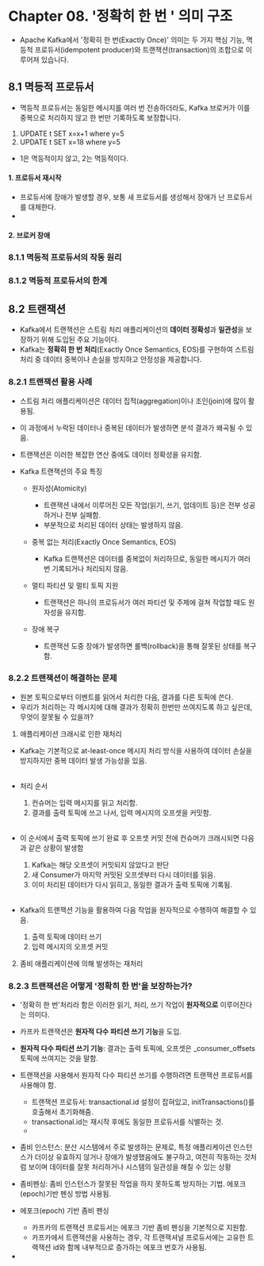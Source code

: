 # Chapter 08. '정확히 한 번 ' 의미 구조

- Apache Kafka에서 '정확히 한 번(Exactly Once)' 의미는 두 가지 핵심 기능, 멱등적 프로듀서(idempotent producer)와 트랜잭션(transaction)의 조합으로 이루어져 있습니다.

## **8.1 멱등적 프로듀서**

- 멱등적 프로듀서는 동일한 메시지를 여러 번 전송하더라도, Kafka 브로커가 이를 중복으로 처리하지 않고 한 번만 기록하도록 보장합니다.
1. UPDATE t SET x=x+1 where y=5  
2. UPDATE t SET x=18 where y=5

- 1은 멱등적이지 않고, 2는 멱등적이다.

#### 1. 프로듀서 재시작
- 프로듀서에 장애가 발생할 경우, 보통 새 프로듀서를 생성해서 장애가 난 프로듀서를 대체한다.
- 
#### 2. 브로커 장애

### **8.1.1 멱등적 프로듀서의 작동 원리**

### **8.1.2 멱등적 프로듀서의 한계**


## **8.2 트랜잭션**

- Kafka에서 트랜잭션은 스트림 처리 애플리케이션의 **데이터 정확성**과 **일관성**을 보장하기 위해 도입된 주요 기능이다.
- Kafka는 **정확히 한 번 처리**(Exactly Once Semantics, EOS)를 구현하여 스트림 처리 중 데이터 중복이나 손실을 방지하고 안정성을 제공합니다. 

### **8.2.1 트랜잭션 활용 사례**

- 스트림 처리 애플리케이션은 데이터 집적(aggregation)이나 조인(join)에 많이 활용됨.
- 이 과정에서 누락된 데이터나 중복된 데이터가 발생하면 분석 결과가 왜곡될 수 있음.
- 트랜잭션은 이러한 복잡한 연산 중에도 데이터 정확성을 유지함.

- Kafka 트랜잭션의 주요 특징
  - 원자성(Atomicity)
    - 트랜잭션 내에서 이루어진 모든 작업(읽기, 쓰기, 업데이트 등)은 전부 성공하거나 전부 실패함.
    - 부분적으로 처리된 데이터 상태는 발생하지 않음.
  
  - 중복 없는 처리(Exactly Once Semantics, EOS)
    - Kafka 트랜잭션은 데이터를 중복없이 처리하므로, 동일한 메시지가 여러 번 기록되거나 처리되지 않음.
  
  - 멀티 파티션 및 멀티 토픽 지원
    - 트랜잭션은 하나의 프로듀서가 여러 파티션 및 주제에 걸쳐 작업할 때도 원자성을 유지함.
  
  - 장애 복구
    - 트랜잭션 도중 장애가 발생하면 롤백(rollback)을 통해 잘못된 상태를 복구함.

### **8.2.2 트랜잭션이 해결하는 문제**

- 원본 토픽으로부터 이벤트를 읽어서 처리한 다음, 결과를 다른 토픽에 쓴다. 
- 우리가 처리하는 각 메시지에 대해 결과가 정확히 한번만 쓰여지도록 하고 싶은데, 무엇이 잘못될 수 있을까?  

1. 애플리케이션 크래시로 인한 재처리
  - Kafka는 기본적으로 at-least-once 메시지 처리 방식을 사용하여 데이터 손실을 방지하지만 중복 데이터 발생 가능성을 있음. <br /><br /> 

  - 처리 순서
    1. 컨슈머는 입력 메시지를 읽고 처리함.
    2. 결과를 출력 토픽에 쓰고 나서, 입력 메시지의 오프셋을 커밋함. <br /><br /> 
    
    
  - 이 순서에서 출력 토픽에 쓰기 완료 후 오프셋 커밋 전에 컨슈머가 크래시되면 다음과 같은 상황이 발생함
    1. Kafka는 해당 오프셋이 커밋되지 않았다고 판단
    2. 새 Consumer가 마지막 커밋된 오프셋부터 다시 데이터를 읽음.
    3. 이미 처리된 데이터가 다시 읽히고, 동일한 결과가 출력 토픽에 기록됨. <br /><br /> 
    
  - Kafka의 트랜잭션 기능을 활용하여 다음 작업을 원자적으로 수행하여 해결할 수 있음.
    1. 출력 토픽에 데이터 쓰기
    2. 입력 메시지의 오프셋 커밋
  
2. 좀비 애플리케이션에 의해 발생하는 재처리


### **8.2.3 트랜잭션은 어떻게 '정확히 한 번'을 보장하는가?**

- '정확히 한 번'처리라 함은 이러한 읽기, 처리, 쓰기 작업이 **원자적으로** 이루어진다는 의미다.
-  카프카 트랜잭션은 **원자적 다수 파티션 쓰기 기능**을 도입.
- **원자적 다수 파티션 쓰기 기능**: 결과는 출력 토픽에, 오프셋은 _consumer_offsets 토픽에 쓰여지는 것을 말함.
- 트랜잭션을 사용해서 원자적 다수 파티션 쓰기를 수행하려면 트랜잭션 프로듀서를 사용해야 함.
  - 트랜잭션 프로듀서: transactional.id 설정이 잡혀있고, initTransactions()를 호출해서 초기화해줌. 
  - transactional.id는 재시작 후에도 동일한 프로듀서를 식별하는 것. 
  - 

- 좀비 인스턴스: 분산 시스템에서 주로 발생하는 문제로, 특정 애플리케이션 인스턴스가 더이상 유효하지 않거나 장애가 발생했음에도 불구하고, 여전히 작동하는 것처럼 보이며 데이터를 잘못 처리하거나 시스템의 일관성을 해칠 수 있는 상황
- 좀비펜싱: 좀비 인스턴스가 잘못된 작업을 하지 못하도록 방지하는 기법. 에포크(epoch)기반 펜싱 방법 사용됨.
- 에포크(epoch) 기반 좀비 펜싱
  - 카프카의 트랜잭션 프로듀서는 에포크 기반 좀비 펜싱을 기본적으로 지원함.
  - 카프카에서 트랜잭션을 사용하는 경우, 각 트랜잭셔널 프로듀서에는 고유한 트랙잭션 id와 함께 내부적으로 증가하는 에포크 번호가 사용됨.

- 
  